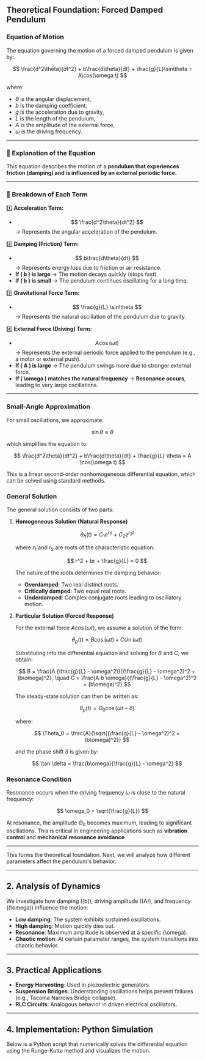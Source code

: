 ## **Theoretical Foundation: Forced Damped Pendulum**

### **Equation of Motion**
The equation governing the motion of a forced damped pendulum is given by:

$$
\frac{d^2\theta}{dt^2} + b\frac{d\theta}{dt} + \frac{g}{L}\sin\theta = A\cos(\omega t)
$$

where:
- $\theta$ is the angular displacement,
- $b$ is the damping coefficient,
- $g$ is the acceleration due to gravity,
- $L$ is the length of the pendulum,
- $A$ is the amplitude of the external force,
- $\omega$ is the driving frequency.

---

### **📌 Explanation of the Equation**
This equation describes the motion of a **pendulum that experiences friction (damping) and is influenced by an external periodic force**.

---

### **📘 Breakdown of Each Term**
1️⃣ **Acceleration Term:**  
   - $$ \frac{d^2\theta}{dt^2} $$ → Represents the angular acceleration of the pendulum.  

2️⃣ **Damping (Friction) Term:**  
   - $$ b\frac{d\theta}{dt} $$ → Represents energy loss due to friction or air resistance.  
   - **If \( b \) is large** → The motion decays quickly (stops fast).  
   - **If \( b \) is small** → The pendulum continues oscillating for a long time.  

3️⃣ **Gravitational Force Term:**  
   - $$ \frac{g}{L} \sin\theta $$ → Represents the natural oscillation of the pendulum due to gravity.  

4️⃣ **External Force (Driving) Term:**  
   - $$ A\cos(\omega t) $$ → Represents the external periodic force applied to the pendulum (e.g., a motor or external push).  
   - **If \( A \) is large** → The pendulum swings more due to stronger external force.  
   - **If \( \omega \) matches the natural frequency** → **Resonance occurs**, leading to very large oscillations.  

---
### **Small-Angle Approximation**
For small oscillations, we approximate:

$$
\sin\theta \approx \theta
$$

which simplifies the equation to:

$$
\frac{d^2\theta}{dt^2} + b\frac{d\theta}{dt} + \frac{g}{L} \theta = A \cos(\omega t)
$$

This is a linear second-order nonhomogeneous differential equation, which can be solved using standard methods.

### **General Solution**
The general solution consists of two parts:

1. **Homogeneous Solution (Natural Response)**

   $$
   \theta_h (t) = C_1 e^{r_1 t} + C_2 e^{r_2 t}
   $$

   where $r_1$ and $r_2$ are roots of the characteristic equation:

   $$
   r^2 + br + \frac{g}{L} = 0
   $$

   The nature of the roots determines the damping behavior:
   - **Overdamped**: Two real distinct roots.
   - **Critically damped**: Two equal real roots.
   - **Underdamped**: Complex conjugate roots leading to oscillatory motion.

2. **Particular Solution (Forced Response)**

   For the external force $A \cos(\omega t)$, we assume a solution of the form:

   $$
   \theta_p (t) = B \cos(\omega t) + C \sin(\omega t)
   $$

   Substituting into the differential equation and solving for $B$ and $C$, we obtain:

   $$
   B = \frac{A (\frac{g}{L} - \omega^2)}{(\frac{g}{L} - \omega^2)^2 + (b\omega)^2}, \quad C = \frac{A b \omega}{(\frac{g}{L} - \omega^2)^2 + (b\omega)^2}
   $$

   The steady-state solution can then be written as:

   $$
   \theta_p (t) = \Theta_0 \cos(\omega t - \delta)
   $$

   where:

   $$
   \Theta_0 = \frac{A}{\sqrt{(\frac{g}{L} - \omega^2)^2 + (b\omega)^2}}
   $$

   and the phase shift $\delta$ is given by:

   $$
   \tan \delta = \frac{b\omega}{\frac{g}{L} - \omega^2}
   $$

### **Resonance Condition**
Resonance occurs when the driving frequency $\omega$ is close to the natural frequency:

$$
\omega_0 = \sqrt{\frac{g}{L}}
$$

At resonance, the amplitude $\Theta_0$ becomes maximum, leading to significant oscillations. This is critical in engineering applications such as **vibration control** and **mechanical resonance avoidance**.

---

This forms the theoretical foundation. Next, we will analyze how different parameters affect the pendulum's behavior.

----

## **2. Analysis of Dynamics**  

We investigate how damping (\(b\)), driving amplitude (\(A\)), and frequency (\(\omega\)) influence the motion:  

- **Low damping**: The system exhibits sustained oscillations.  
- **High damping**: Motion quickly dies out.  
- **Resonance**: Maximum amplitude is observed at a specific \(\omega\).  
- **Chaotic motion**: At certain parameter ranges, the system transitions into chaotic behavior.  

---

## **3. Practical Applications**  

- **Energy Harvesting**: Used in piezoelectric generators.  
- **Suspension Bridges**: Understanding oscillations helps prevent failures (e.g., Tacoma Narrows Bridge collapse).  
- **RLC Circuits**: Analogous behavior in driven electrical oscillators.  

---

## **4. Implementation: Python Simulation**  

Below is a Python script that numerically solves the differential equation using the Runge-Kutta method and visualizes the motion.  


